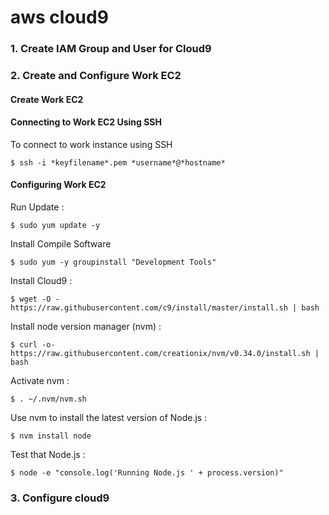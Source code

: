 aws cloud9
=============

### 1. Create IAM Group and User for Cloud9

### 2. Create and Configure Work EC2

#### Create Work EC2

#### Connecting to Work EC2 Using SSH

To connect to work instance using SSH

    $ ssh -i *keyfilename*.pem *username*@*hostname*

#### Configuring Work EC2

Run Update : 

    $ sudo yum update -y
    
Install Compile Software

    $ sudo yum -y groupinstall "Development Tools"

Install Cloud9 : 

    $ wget -O - https://raw.githubusercontent.com/c9/install/master/install.sh | bash
    
Install node version manager (nvm) :

    $ curl -o- https://raw.githubusercontent.com/creationix/nvm/v0.34.0/install.sh | bash

Activate nvm :

    $ . ~/.nvm/nvm.sh

Use nvm to install the latest version of Node.js : 

    $ nvm install node
    
Test that Node.js : 

    $ node -e "console.log('Running Node.js ' + process.version)"

### 3. Configure cloud9